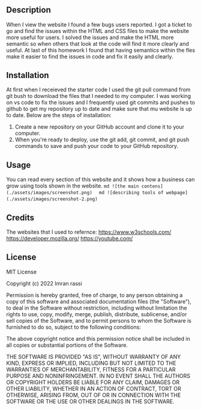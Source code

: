 # <Challenge-1>

## Description

When I view the website I found a few bugs users reported. I got a ticket to go and find the issues within the HTML and CSS files to make the website more useful for users. I solved the issues and make the HTML more semantic so when others that look at the code will find it more clearly and useful. At last of this homework I found that having semantics within the fles make it easier to find the issues in code and fix it easily and clearly.

## Installation

At first when I receieved the starter code I used the git pull command from git bush to download the files that I needed to my computer. I was working on vs code to fix the issues and I frequently used git commits and pushes to github to get my repository up to date and make sure that mu website is up to date. Below are the steps of installation:

1. Create a new repository on your GitHub account and clone it to your computer.
2. When you're ready to deploy, use the git add, git commit, and git push commands to save and push your code to your GitHub repository.

## Usage

You can read every section of this website and it shows how a business can grow using tools shown in the website.
    ```md
    ![the main contens](./assets/images/screenshot.png) 
    ```
    ```md
    ![describing tools of webpage](./assets/images/screenshot-2.png)
    ```

## Credits

The websites thst I used to refernce:
https://www.w3schools.com/
https://developer.mozilla.org/
https://youtube.com/

## License

MIT License

Copyright (c) 2022 Imran rassi

Permission is hereby granted, free of charge, to any person obtaining a copy
of this software and associated documentation files (the "Software"), to deal
in the Software without restriction, including without limitation the rights
to use, copy, modify, merge, publish, distribute, sublicense, and/or sell
copies of the Software, and to permit persons to whom the Software is
furnished to do so, subject to the following conditions:

The above copyright notice and this permission notice shall be included in all
copies or substantial portions of the Software.

THE SOFTWARE IS PROVIDED "AS IS", WITHOUT WARRANTY OF ANY KIND, EXPRESS OR
IMPLIED, INCLUDING BUT NOT LIMITED TO THE WARRANTIES OF MERCHANTABILITY,
FITNESS FOR A PARTICULAR PURPOSE AND NONINFRINGEMENT. IN NO EVENT SHALL THE
AUTHORS OR COPYRIGHT HOLDERS BE LIABLE FOR ANY CLAIM, DAMAGES OR OTHER
LIABILITY, WHETHER IN AN ACTION OF CONTRACT, TORT OR OTHERWISE, ARISING FROM,
OUT OF OR IN CONNECTION WITH THE SOFTWARE OR THE USE OR OTHER DEALINGS IN THE
SOFTWARE.